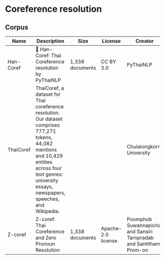 # Coreference resolution

## Corpus

| Name                  | Description                                                  | Size                                                         | License                                    | Creator                | Download                                                     |
| --------------------- | ------------------------------------------------------------ | ------------------------------------------------------------ | ------------------------------------------ | ---------------------- | ------------------------------------------------------------ |
| Han-Coref         | 🪿 Han-Coref: Thai Coreference resolution by PyThaiNLP                      | 1,338 documents                                              | CC BY 3.0                            | PyThaiNLP                 | [GitHub](https://github.com/PyThaiNLP/han-coref) |
| ThaiCoref        | ThaiCoref, a dataset for Thai coreference resolution. Our dataset comprises 777,271 tokens, 44,082 mentions and 10,429 entities across four text genres: university essays, newspapers, speeches, and Wikipedia.                      |  | | Chulalongkorn University                 | [GitHub](https://github.com/nlp-chula/thai-coref) |
| Z-coref         | Z-coref: Thai Coreference and Zero Pronoun Resolution                     | 1,338 documents                                              |  Apache-2.0 license                            | Poomphob Suwannapichat and Sansiri Tarnpradab and Santitham Prom-on                 | [GitHub](https://github.com/psuwannapich/z-coref) |
